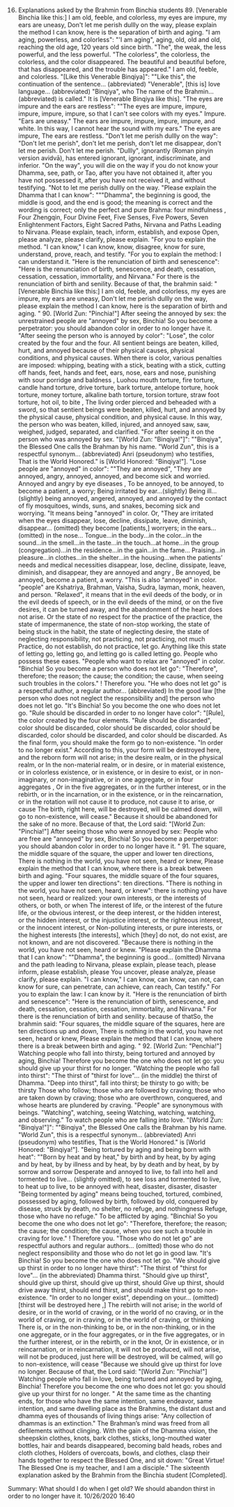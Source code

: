 16. Explanations asked by the Brahmin from Binchia students
    89. [Venerable Binchia like this:] I am old, feeble, and colorless, my eyes are impure, my ears are uneasy,
       Don't let me perish dullly on the way, please explain the method I can know, here is the separation of birth and aging.
"I am aging, powerless, and colorless": "'I am aging", aging, old, old and old, reaching the old age, 120 years old since birth. "The", the weak, the less powerful, and the less powerful. "The colorless", the colorless, the colorless, and the color disappeared. The beautiful and beautiful before, that has disappeared, and the trouble has appeared." I am old, feeble, and colorless.
"[Like this Venerable Binqiya]": ""Like this", the continuation of the sentence... (abbreviated) "Venerable", [this is] love language... (abbreviated) "Binqiya", who The name of the Brahmin... (abbreviated) is called." It is [Venerable Binqiya like this].
"The eyes are impure and the ears are restless": ""The eyes are impure, impure, impure, impure, impure, so that I can't see colors with my eyes." Impure. "Ears are uneasy." The ears are impure, impure, impure, impure, and white. In this way, I cannot hear the sound with my ears." The eyes are impure, The ears are restless.
     "Don't let me perish dullly on the way": "Don't let me perish", don't let me perish, don't let me disappear, don't let me perish. Don't let me perish. "Dullly", ignorantly (Roman pinyin version avidvā), has entered ignorant, ignorant, indiscriminate, and inferior. "On the way", you will die on the way if you do not know your Dhamma, see, path, or Tao, after you have not obtained it, after you have not possessed it, after you have not received it, and without testifying. "Not to let me perish dullly on the way.
"Please explain the Dhamma that I can know": """Dhamma", the beginning is good, the middle is good, and the end is good; the meaning is correct and the wording is correct; only the perfect and pure Brahma: four mindfulness , Four Zhengqin, Four Divine Feet, Five Senses, Five Powers, Seven Enlightenment Factors, Eight Sacred Paths, Nirvana and Paths Leading to Nirvana. Please explain, teach, inform, establish, and expose Open, please analyze, please clarify, please explain. "For you to explain the method. "I can know," I can know, know, disagree, know for sure, understand, prove, reach, and testify. "For you to explain the method: I can understand it.
     "Here is the renunciation of birth and senescence": "Here is the renunciation of birth, senescence, and death, cessation, cessation, cessation, immortality, and Nirvana." For there is the renunciation of birth and senility.
     Because of that, the brahmin said:
     "[Venerable Binchia like this:] I am old, feeble, and colorless, my eyes are impure, my ears are uneasy,
       Don't let me perish dullly on the way, please explain the method I can know, here is the separation of birth and aging. "
    90. [World Zun: "Pinchia!"] After seeing the annoyed by sex: the unrestrained people are "annoyed" by sex,
       Binchia! So you become a perpetrator: you should abandon color in order to no longer have it.
     "After seeing the person who is annoyed by color": "Lose", the color created by the four and the four. All sentient beings are beaten, killed, hurt, and annoyed because of their physical causes, physical conditions, and physical causes. When there is color, various penalties are imposed: whipping, beating with a stick, beating with a stick, cutting off hands, feet, hands and feet, ears, nose, ears and nose, punishing with sour porridge and baldness , Luohou mouth torture, fire torture, candle hand torture, drive torture, bark torture, antelope torture, hook torture, money torture, alkaline bath torture, torsion torture, straw foot torture, hot oil, to bite , The living order pierced and beheaded with a sword, so that sentient beings were beaten, killed, hurt, and annoyed by the physical cause, physical condition, and physical cause. In this way, the person who was beaten, killed, injured, and annoyed saw, saw, weighed, judged, separated, and clarified. "For after seeing it on the person who was annoyed by sex.
"[World Zun: "Binqiya!"]": ""Binqiya", the Blessed One calls the Brahman by his name. "World Zun", this is a respectful synonym... (abbreviated) Anri (pseudonym) who testifies, That is the World Honored." is [World Honored: "Binqiya!"].
"Lose people are "annoyed" in color": ""They are annoyed", "They are annoyed, angry, annoyed, annoyed, and become sick and worried. Annoyed and angry by eye diseases , To be annoyed, to be annoyed, to become a patient, a worry; Being irritated by ear...(slightly) Being ill...(slightly) being annoyed, angered, annoyed, and annoyed by the contact of fly mosquitoes, winds, suns, and snakes, becoming sick and worrying. "It means being "annoyed" in color.
Or, "They are irritated when the eyes disappear, lose, decline, dissipate, leave, diminish, disappear... (omitted) they become [patients,] worryers; in the ears... (omitted) in the nose... Tongue...in the body...in the color...in the sound...in the smell...in the taste...in the touch...at home...in the group (congregation)...in the residence...in the gain...in the fame... Praising...in pleasure...in clothes...in the shelter...in the housing...when the patients’ needs and medical necessities disappear, lose, decline, dissipate, leave, diminish, and disappear, they are annoyed and angry , Be annoyed, be annoyed, become a patient, a worry. "This is also "annoyed" in color.
     "people" are Kshatriya, Brahman, Vaisha, Sudra, layman, monk, heaven, and person. "Relaxed", it means that in the evil deeds of the body, or in the evil deeds of speech, or in the evil deeds of the mind, or on the five desires, it can be turned away, and the abandonment of the heart does not arise. Or the state of no respect for the practice of the practice, the state of impermanence, the state of non-stop working, the state of being stuck in the habit, the state of neglecting desire, the state of neglecting responsibility, not practicing, not practicing, not much Practice, do not establish, do not practice, let go. Anything like this state of letting go, letting go, and letting go is called letting go. People who possess these eases. "People who want to relax are "annoyed" in color.
"Binchia! So you become a person who does not let go": "Therefore", therefore; the reason; the cause; the condition; the cause, when seeing such troubles in the colors." ! Therefore you. "He who does not let go" is a respectful author, a regular author... (abbreviated) In the good law [the person who does not neglect the responsibility and] the person who does not let go. "It's Binchia! So you become the one who does not let go.
"Rule should be discarded in order to no longer have color": "[Rule], the color created by the four elements. "Rule should be discarded", color should be discarded, color should be discarded, color should be discarded, color should be discarded, and color should be discarded. As the final form, you should make the form go to non-existence. "In order to no longer exist." According to this, your form will be destroyed here, and the reborn form will not arise; in the desire realm, or in the physical realm, or In the non-material realm, or in desire, or in material existence, or in colorless existence, or in existence, or in desire to exist, or in non-imaginary, or non-imaginative, or in one aggregate, or in four aggregates , Or in the five aggregates, or in the further interest, or in the rebirth, or in the incarnation, or in the existence, or in the reincarnation, or in the rotation will not cause it to produce, not cause it to arise, or cause The birth, right here, will be destroyed, will be calmed down, will go to non-existence, will cease." Because it should be abandoned for the sake of no more.
     Because of that, the Lord said:
     "[World Zun: "Pinchia!"] After seeing those who were annoyed by sex: People who are free are "annoyed" by sex,
       Binchia! So you become a perpetrator: you should abandon color in order to no longer have it. "
    91. The square, the middle square of the square, the upper and lower ten directions,
       There is nothing in the world, you have not seen, heard or knew,
       Please explain the method that I can know, where there is a break between birth and aging.
     "Four squares, the middle square of the four squares, the upper and lower ten directions": ten directions.
"There is nothing in the world, you have not seen, heard, or knew": there is nothing you have not seen, heard or realized: your own interests, or the interests of others, or both, or when The interest of life, or the interest of the future life, or the obvious interest, or the deep interest, or the hidden interest, or the hidden interest, or the injustice interest, or the righteous interest, or the innocent interest, or Non-polluting interests, or pure interests, or the highest interests [the interests], which [they] do not, do not exist, are not known, and are not discovered. "Because there is nothing in the world, you have not seen, heard or knew.
"Please explain the Dhamma that I can know": ""Dhamma", the beginning is good... (omitted) Nirvana and the path leading to Nirvana, please explain, please teach, please inform, please establish, please You uncover, please analyze, please clarify, please explain. "I can know," I can know, can know, can not, can know for sure, can penetrate, can achieve, can reach, Can testify." For you to explain the law: I can know by it.
     "Here is the renunciation of birth and senescence": "Here is the renunciation of birth, senescence, and death, cessation, cessation, cessation, immortality, and Nirvana." For there is the renunciation of birth and senility.
     because of thatSo, the brahmin said:
     "Four squares, the middle square of the squares, here are ten directions up and down,
       There is nothing in the world, you have not seen, heard or knew,
       Please explain the method that I can know, where there is a break between birth and aging. "
    92. [World Zun: "Penchia!"] Watching people who fall into thirsty, being tortured and annoyed by aging,
       Binchia! Therefore you become the one who does not let go: you should give up your thirst for no longer.
"Watching the people who fall into thirst": "The thirst of "thirst for love"... (in the middle) the thirst of Dhamma. "Deep into thirst", fall into thirst; be thirsty to go with; be thirsty Those who follow; those who are followed by craving; those who are taken down by craving; those who are overthrown, conquered, and whose hearts are plundered by craving. "People" are synonymous with beings. "Watching", watching, seeing Watching, watching, watching, and observing.” To watch people who are falling into love.
"[World Zun: "Binqiya!"]": ""Binqiya", the Blessed One calls the Brahman by his name. "World Zun", this is a respectful synonym... (abbreviated) Anri (pseudonym) who testifies, That is the World Honored." is [World Honored: "Binqiya!"].
"Being tortured by aging and being born with heat": ""Born by heat and by heat," by birth and by heat, by by aging and by heat, by by illness and by heat, by by death and by heat, by by sorrow and sorrow Desperate and annoyed to live, to fall into hell and tormented to live... (slightly omitted), to see loss and tormented to live, to heat up to live, to be annoyed with heat, disaster, disaster, disaster "Being tormented by aging" means being touched, tortured, combined, possessed by aging, followed by birth, followed by old, conquered by disease, struck by death, no shelter, no refuge, and nothingness Refuge, those who have no refuge." To be afflicted by aging.
"Binchia! So you become the one who does not let go": "Therefore, therefore; the reason; the cause; the condition; the cause, when you see such a trouble in craving for love." ! Therefore you. "Those who do not let go" are respectful authors and regular authors... (omitted) those who do not neglect responsibility and those who do not let go in good law. "It's Binchia! So you become the one who does not let go.
"We should give up thirst in order to no longer have thirst": "The thirst of "thirst for love"... (in the abbreviated) Dhamma thirst. "Should give up thirst", should give up thirst, should give up thirst, should Give up thirst, should drive away thirst, should end thirst, and should make thirst go to non-existence. "In order to no longer exist", depending on your... (omitted) [thirst will be destroyed here ,] The rebirth will not arise; in the world of desire, or in the world of craving, or in the world of no craving, or in the world of craving, or in craving, or in the world of craving, or thinking There is, or in the non-thinking to be, or in the non-thinking, or in the one aggregate, or in the four aggregates, or in the five aggregates, or in the further interest, or in the rebirth, or in the knot, Or in existence, or in reincarnation, or in reincarnation, it will not be produced, will not arise, will not be produced, just here will be destroyed, will be calmed, will go to non-existence, will cease "Because we should give up thirst for love no longer.
     Because of that, the Lord said:
     "[World Zun: "Pinchia!"] Watching people who fall in love, being tortured and annoyed by aging,
       Binchia! Therefore you become the one who does not let go: you should give up your thirst for no longer. "
At the same time as the chanting ends, for those who have the same intention, same endeavor, same intention, and same dwelling place as the Brahmins, the distant dust and dhamma eyes of thousands of living things arise: "Any collection of dhammas is an extinction." The Brahman’s mind was freed from all defilements without clinging. With the gain of the Dhamma vision, the sheepskin clothes, knots, bark clothes, sticks, long-mouthed water bottles, hair and beards disappeared, becoming bald heads, robes and cloth clothes, Holders of overcoats, bowls, and clothes, clasp their hands together to respect the Blessed One, and sit down: "Great Virtue! The Blessed One is my teacher, and I am a disciple."
     The sixteenth explanation asked by the Brahmin from the Binchia student [Completed].


Summary:
  What should I do when I get old? We should abandon thirst in order to no longer have it.
  10/26/2020 16:40
